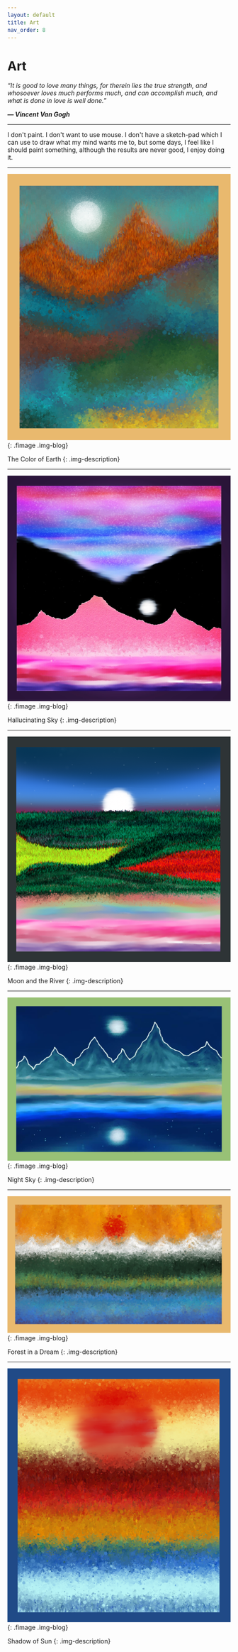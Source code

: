 ```yaml
---
layout: default
title: Art
nav_order: 8
---
```


# Art


*“It is good to love many things, for therein lies the true strength, and whosoever loves much performs much, and can accomplish much, and what is done in love is well done.”*

__*― Vincent Van Gogh*__


---

I don't paint. I don't want to use mouse. I don't have a sketch-pad which I can use to draw what my mind wants me to, but some days, I feel like I should paint something, although the results are never good, I enjoy doing it.

---

<img src="/media/1.png">
{: .fimage .img-blog}

The Color of Earth
{: .img-description}

---

<img src="/media/7.jpg">
{: .fimage .img-blog}

Hallucinating Sky
{: .img-description}

---

<img src="/media/6.png">
{: .fimage .img-blog}

Moon and the River
{: .img-description}

---

<img src="/media/2.png">
{: .fimage .img-blog}

Night Sky
{: .img-description}

---

<img src="/media/3.png">
{: .fimage .img-blog}

Forest in a Dream
{: .img-description}

---

<img src="/media/5.png">
{: .fimage .img-blog}

Shadow of Sun
{: .img-description}
